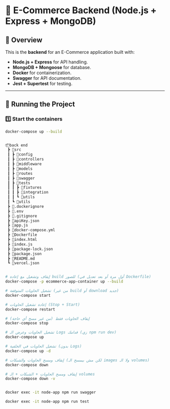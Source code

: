 # 🛒 E-Commerce Backend (Node.js + Express + MongoDB)

## 📌 Overview
This is the **backend** for an E-Commerce application built with:
- **Node.js + Express** for API handling.
- **MongoDB + Mongoose** for database.
- **Docker** for containerization.
- **Swagger** for API documentation.
- **Jest + Supertest** for testing.

---

## 🚀 Running the Project

### 1️⃣ Start the containers
```bash
docker-compose up --build


📦back end
 ┣ 📂src
 ┃ ┣ 📂config
 ┃ ┣ 📂controllers
 ┃ ┣ 📂middleware
 ┃ ┣ 📂models
 ┃ ┣ 📂routes
 ┃ ┣ 📂swagger
 ┃ ┣ 📂tests
 ┃ ┃ ┣ 📂fixtures
 ┃ ┃ ┣ 📂integration
 ┃ ┃ ┗ 📂utils
 ┃ ┗ 📂utils
 ┣ 📜.dockerignore
 ┣ 📜.env
 ┣ 📜.gitignore
 ┣ 📜apiKey.json
 ┣ 📜app.js
 ┣ 📜docker-compose.yml
 ┣ 📜Dockerfile
 ┣ 📜index.html
 ┣ 📜index.js
 ┣ 📜package-lock.json
 ┣ 📜package.json
 ┣ 📜README.md
 ┗ 📜vercel.json


# إيقاف وتشغيل مع إعادة build للصور (أول مرة أو بعد تعديل في Dockerfile)
docker-compose -p ecommerce-app-container up --build

# تشغيل الحاويات المتوقفة (من غير build أو download جديد)
docker-compose start

# إعادة تشغيل الحاويات (Stop + Start)
docker-compose restart

# إيقاف الحاويات فقط (من غير مسح أي حاجة)
docker-compose stop

# تشغيل الحاويات وعرض الـ Logs قدامك (زي npm run dev)
docker-compose up

# تشغيل الحاويات في الخلفية (بدون Logs)
docker-compose up -d

# إيقاف ومسح الحاويات والشبكات (لكن مش بيمسح الـ images ولا الـ volumes)
docker-compose down

# إيقاف ومسح الحاويات + الشبكات + الـ volumes
docker-compose down -v


docker exec -it node-app npm run swagger

docker exec -it node-app npm run test
